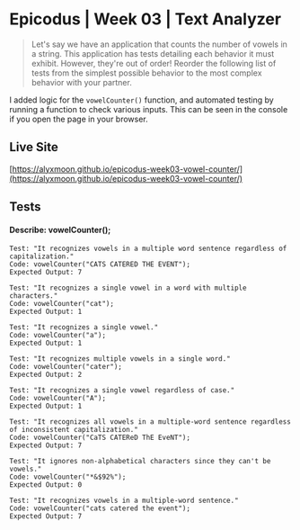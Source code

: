 # Epicodus | Week 03 | Text Analyzer

> Let's say we have an application that counts the number of vowels in a string. This application has tests detailing each behavior it must exhibit. However, they're out of order! Reorder the following list of tests from the simplest possible behavior to the most complex behavior with your partner.

I added logic for the `vowelCounter()` function, and automated testing by running a function to check various inputs. This can be seen in the console if you open the page in your browser.

## Live Site
[https://alyxmoon.github.io/epicodus-week03-vowel-counter/](https://alyxmoon.github.io/epicodus-week03-vowel-counter/)

## Tests

#### Describe: vowelCounter();

```
Test: "It recognizes vowels in a multiple word sentence regardless of capitalization."
Code: vowelCounter("CATS CATERED THE EVENT");
Expected Output: 7
```

```
Test: "It recognizes a single vowel in a word with multiple characters."
Code: vowelCounter("cat");
Expected Output: 1
```

```
Test: "It recognizes a single vowel."
Code: vowelCounter("a");
Expected Output: 1
```

```
Test: "It recognizes multiple vowels in a single word."
Code: vowelCounter("cater");
Expected Output: 2
```

```
Test: "It recognizes a single vowel regardless of case."
Code: vowelCounter("A");
Expected Output: 1
```

```
Test: "It recognizes all vowels in a multiple-word sentence regardless of inconsistent capitalization."
Code: vowelCounter("CaTS CATEReD ThE EveNT");
Expected Output: 7
```

```
Test: "It ignores non-alphabetical characters since they can't be vowels."
Code: vowelCounter("*&$92%");
Expected Output: 0
```

```
Test: "It recognizes vowels in a multiple-word sentence."
Code: vowelCounter("cats catered the event");
Expected Output: 7
```